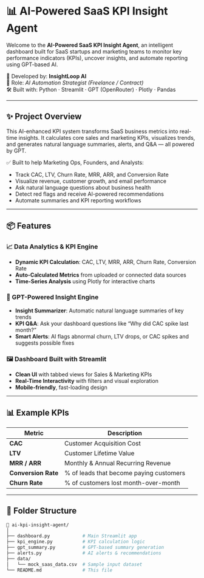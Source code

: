 # 📊 AI-Powered SaaS KPI Insight Agent

Welcome to the **AI-Powered SaaS KPI Insight Agent**, an intelligent dashboard built for SaaS startups and marketing teams to monitor key performance indicators (KPIs), uncover insights, and automate reporting using GPT-based AI.

🚀 Developed by: **InsightLoop AI**  
🎯 Role: *AI Automation Strategist (Freelance / Contract)*  
🛠 Built with: Python · Streamlit · GPT (OpenRouter) · Plotly · Pandas

---

## ✨ Project Overview

This AI-enhanced KPI system transforms SaaS business metrics into real-time insights. It calculates core sales and marketing KPIs, visualizes trends, and generates natural language summaries, alerts, and Q&A — all powered by GPT.

✅ Built to help Marketing Ops, Founders, and Analysts:

- Track CAC, LTV, Churn Rate, MRR, ARR, and Conversion Rate
- Visualize revenue, customer growth, and email performance
- Ask natural language questions about business health
- Detect red flags and receive AI-powered recommendations
- Automate summaries and KPI reporting workflows

---

## 📦 Features

### 📈 Data Analytics & KPI Engine
- **Dynamic KPI Calculation**: CAC, LTV, MRR, ARR, Churn Rate, Conversion Rate
- **Auto-Calculated Metrics** from uploaded or connected data sources
- **Time-Series Analysis** using Plotly for interactive charts

### 🧠 GPT-Powered Insight Engine
- **Insight Summarizer**: Automatic natural language summaries of key trends
- **KPI Q&A**: Ask your dashboard questions like “Why did CAC spike last month?”
- **Smart Alerts**: AI flags abnormal churn, LTV drops, or CAC spikes and suggests possible fixes

### 🖼 Dashboard Built with Streamlit
- **Clean UI** with tabbed views for Sales & Marketing KPIs
- **Real-Time Interactivity** with filters and visual exploration
- **Mobile-friendly**, fast-loading design

---

## 📊 Example KPIs

| Metric | Description |
|--------|-------------|
| **CAC** | Customer Acquisition Cost |
| **LTV** | Customer Lifetime Value |
| **MRR / ARR** | Monthly & Annual Recurring Revenue |
| **Conversion Rate** | % of leads that become paying customers |
| **Churn Rate** | % of customers lost month-over-month |

---

## 📁 Folder Structure

```bash
📂 ai-kpi-insight-agent/
│
├── dashboard.py            # Main Streamlit app
├── kpi_engine.py           # KPI calculation logic
├── gpt_summary.py          # GPT-based summary generation
├── alerts.py               # AI alerts & recommendations
├── data/
│   └── mock_saas_data.csv  # Sample input dataset
└── README.md               # This file

